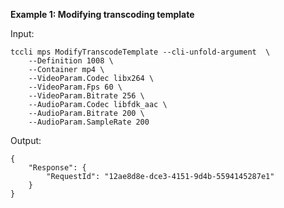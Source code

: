 **Example 1: Modifying transcoding template**



Input: 

```
tccli mps ModifyTranscodeTemplate --cli-unfold-argument  \
    --Definition 1008 \
    --Container mp4 \
    --VideoParam.Codec libx264 \
    --VideoParam.Fps 60 \
    --VideoParam.Bitrate 256 \
    --AudioParam.Codec libfdk_aac \
    --AudioParam.Bitrate 200 \
    --AudioParam.SampleRate 200
```

Output: 
```
{
    "Response": {
        "RequestId": "12ae8d8e-dce3-4151-9d4b-5594145287e1"
    }
}
```


